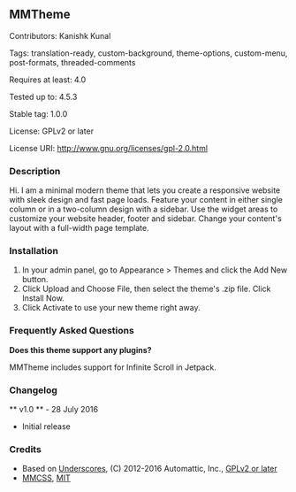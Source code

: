 ## MMTheme

Contributors: Kanishk Kunal

Tags: translation-ready, custom-background, theme-options, custom-menu, post-formats, threaded-comments

Requires at least: 4.0

Tested up to: 4.5.3

Stable tag: 1.0.0

License: GPLv2 or later

License URI: http://www.gnu.org/licenses/gpl-2.0.html

### Description

Hi. I am a minimal modern theme that lets you create a responsive website with sleek design and fast page loads. Feature your content in either single column or in a two-column design with a sidebar. Use the widget areas to customize your website header, footer and sidebar. Change your content's layout with a full-width page template.

### Installation

1. In your admin panel, go to Appearance > Themes and click the Add New button.
2. Click Upload and Choose File, then select the theme's .zip file. Click Install Now.
3. Click Activate to use your new theme right away.

### Frequently Asked Questions

**Does this theme support any plugins?**

MMTheme includes support for Infinite Scroll in Jetpack.

### Changelog

** v1.0 ** - 28 July 2016
* Initial release

### Credits

* Based on [Underscores](http://underscores.me/), (C) 2012-2016 Automattic, Inc., [GPLv2 or later](https://www.gnu.org/licenses/gpl-2.0.html)
* [MMCSS](https://mmcss.kunruchcreations.com/), [MIT](http://opensource.org/licenses/MIT)
